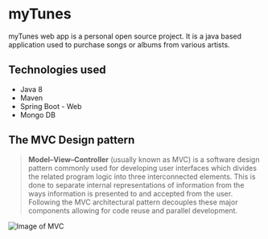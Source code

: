 # myTunes
myTunes web app is a personal open source project. It is a java based application used to purchase songs or albums from various artists.

## Technologies used
* Java 8
* Maven
* Spring Boot - Web
* Mongo DB

## The MVC Design pattern
><b>Model–View–Controller</b> (usually known as MVC) is a software design pattern commonly used for developing user interfaces which divides the related program logic into three interconnected elements. This is done to separate internal representations of information from the ways information is presented to and accepted from the user. Following the MVC architectural pattern decouples these major components allowing for code reuse and parallel development.

![Image of MVC](https://i.imgur.com/90JjzgO.png)
